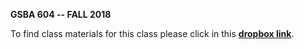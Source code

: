 <b>GSBA 604 -- FALL 2018</b>

To find class materials for this class please click in this [<b>dropbox link</b>](https://www.dropbox.com/sh/1d40t8el3vfty63/AAAXVTQ1eK1xIDmLbit8G5Ama?dl=0).
